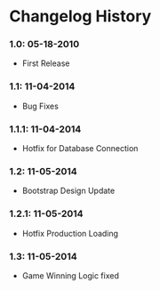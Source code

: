 # Changelog History

### 1.0: 05-18-2010
  - First Release

### 1.1: 11-04-2014
  - Bug Fixes

### 1.1.1: 11-04-2014
  - Hotfix for Database Connection

### 1.2: 11-05-2014
  - Bootstrap Design Update

### 1.2.1: 11-05-2014
  - Hotfix Production Loading

### 1.3: 11-05-2014
  - Game Winning Logic fixed

